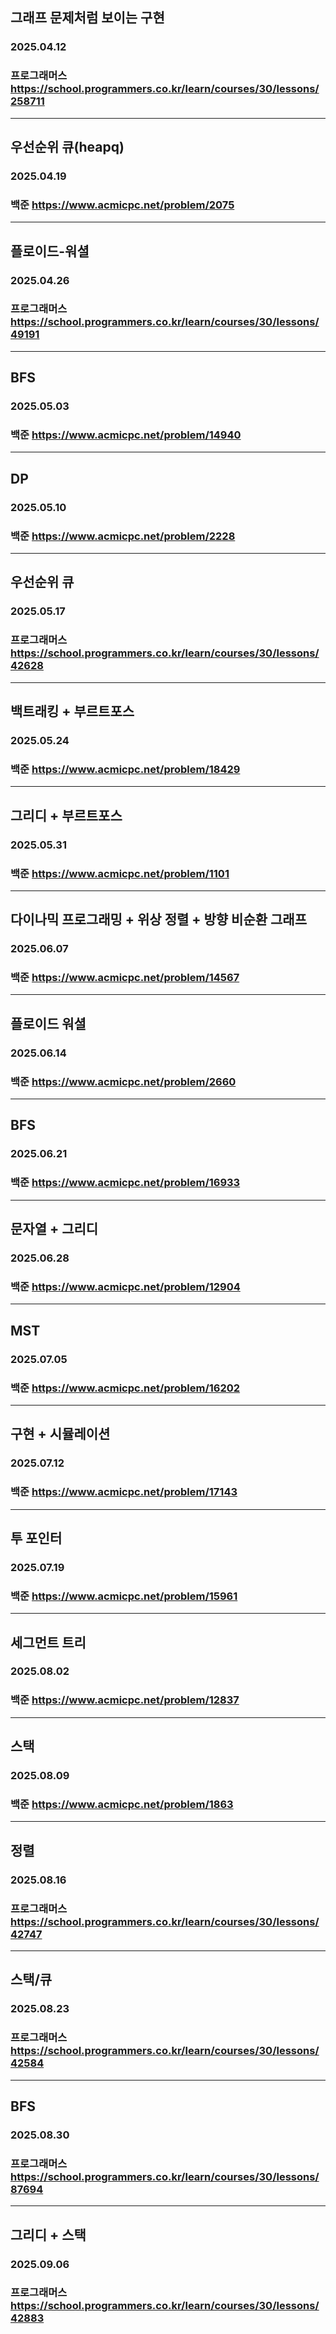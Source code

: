 ## 그래프 문제처럼 보이는 구현
### 2025.04.12
### 프로그래머스 https://school.programmers.co.kr/learn/courses/30/lessons/258711
---
## 우선순위 큐(heapq)
### 2025.04.19
### 백준 https://www.acmicpc.net/problem/2075
---
## 플로이드-워셜
### 2025.04.26
### 프로그래머스 https://school.programmers.co.kr/learn/courses/30/lessons/49191
---
## BFS
### 2025.05.03
### 백준 https://www.acmicpc.net/problem/14940
---
## DP
### 2025.05.10
### 백준 https://www.acmicpc.net/problem/2228
---
## 우선순위 큐
### 2025.05.17
### 프로그래머스 https://school.programmers.co.kr/learn/courses/30/lessons/42628
---
## 백트래킹 + 부르트포스
### 2025.05.24
### 백준 https://www.acmicpc.net/problem/18429
---
## 그리디 + 부르트포스
### 2025.05.31
### 백준 https://www.acmicpc.net/problem/1101
---
## 다이나믹 프로그래밍 + 위상 정렬 + 방향 비순환 그래프
### 2025.06.07
### 백준 https://www.acmicpc.net/problem/14567
---
## 플로이드 워셜
### 2025.06.14
### 백준 https://www.acmicpc.net/problem/2660
---
## BFS
### 2025.06.21
### 백준 https://www.acmicpc.net/problem/16933
---
## 문자열 + 그리디
### 2025.06.28
### 백준 https://www.acmicpc.net/problem/12904
---
## MST
### 2025.07.05
### 백준 https://www.acmicpc.net/problem/16202
---
## 구현 + 시뮬레이션
### 2025.07.12
### 백준 https://www.acmicpc.net/problem/17143
---
## 투 포인터
### 2025.07.19
### 백준 https://www.acmicpc.net/problem/15961
---
## 세그먼트 트리
### 2025.08.02
### 백준 https://www.acmicpc.net/problem/12837
---
## 스택
### 2025.08.09
### 백준 https://www.acmicpc.net/problem/1863
---
## 정렬
### 2025.08.16
### 프로그래머스 https://school.programmers.co.kr/learn/courses/30/lessons/42747
---
## 스택/큐
### 2025.08.23
### 프로그래머스 https://school.programmers.co.kr/learn/courses/30/lessons/42584
---
## BFS
### 2025.08.30
### 프로그래머스 https://school.programmers.co.kr/learn/courses/30/lessons/87694
---
## 그리디 + 스택
### 2025.09.06
### 프로그래머스 https://school.programmers.co.kr/learn/courses/30/lessons/42883
